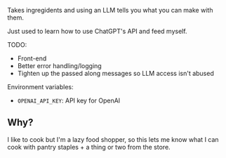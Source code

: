 Takes ingregidents and using an LLM tells you what you can make with them.

Just used to learn how to use ChatGPT's API and feed myself.

TODO:
- Front-end
- Better error handling/logging
- Tighten up the passed along messages so LLM access isn't abused

Environment variables:
- `OPENAI_API_KEY`: API key for OpenAI

## Why?
I like to cook but I'm a lazy food shopper, so this lets me know what I can cook with pantry staples + a thing or two from the store.